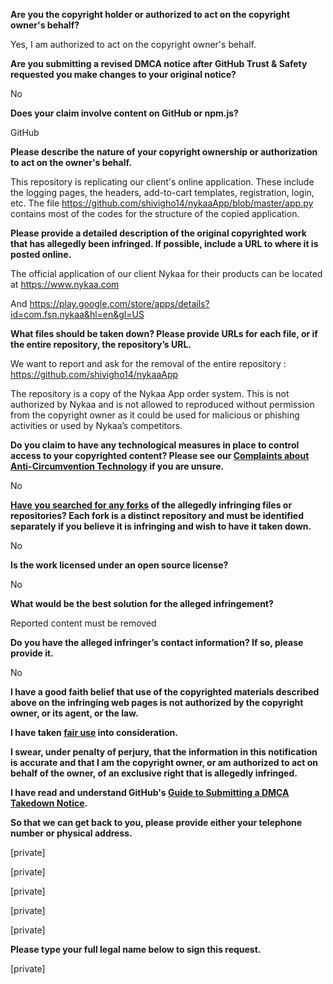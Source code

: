 **Are you the copyright holder or authorized to act on the copyright owner's behalf?**

Yes, I am authorized to act on the copyright owner's behalf.

**Are you submitting a revised DMCA notice after GitHub Trust & Safety requested you make changes to your original notice?**

No

**Does your claim involve content on GitHub or npm.js?**

GitHub

**Please describe the nature of your copyright ownership or authorization to act on the owner's behalf.**

This repository is replicating our client's online application. These include the logging pages, the headers, add-to-cart templates, registration, login, etc. The file https://github.com/shivigho14/nykaaApp/blob/master/app.py contains most of the codes for the structure of the copied application.

**Please provide a detailed description of the original copyrighted work that has allegedly been infringed. If possible, include a URL to where it is posted online.**

The official application of our client Nykaa for their products can be located at https://www.nykaa.com

And https://play.google.com/store/apps/details?id=com.fsn.nykaa&hl=en&gl=US

**What files should be taken down? Please provide URLs for each file, or if the entire repository, the repository’s URL.**

We want to report and ask for the removal of the entire repository : https://github.com/shivigho14/nykaaApp

The repository is a copy of the Nykaa App order system. This is not authorized by Nykaa and is not allowed to reproduced without permission from the copyright owner as it could be used for malicious or phishing activities or used by Nykaa’s competitors.

**Do you claim to have any technological measures in place to control access to your copyrighted content? Please see our <a href="https://docs.github.com/articles/guide-to-submitting-a-dmca-takedown-notice#complaints-about-anti-circumvention-technology">Complaints about Anti-Circumvention Technology</a> if you are unsure.**

No

**<a href="https://docs.github.com/articles/dmca-takedown-policy#b-what-about-forks-or-whats-a-fork">Have you searched for any forks</a> of the allegedly infringing files or repositories? Each fork is a distinct repository and must be identified separately if you believe it is infringing and wish to have it taken down.**

No

**Is the work licensed under an open source license?**

No

**What would be the best solution for the alleged infringement?**

Reported content must be removed

**Do you have the alleged infringer’s contact information? If so, please provide it.**

No

**I have a good faith belief that use of the copyrighted materials described above on the infringing web pages is not authorized by the copyright owner, or its agent, or the law.**

**I have taken <a href="https://www.lumendatabase.org/topics/22">fair use</a> into consideration.**

**I swear, under penalty of perjury, that the information in this notification is accurate and that I am the copyright owner, or am authorized to act on behalf of the owner, of an exclusive right that is allegedly infringed.**

**I have read and understand GitHub's <a href="https://docs.github.com/articles/guide-to-submitting-a-dmca-takedown-notice/">Guide to Submitting a DMCA Takedown Notice</a>.**

**So that we can get back to you, please provide either your telephone number or physical address.**

[private]

[private]

[private]

[private]

[private]

**Please type your full legal name below to sign this request.**

[private]
